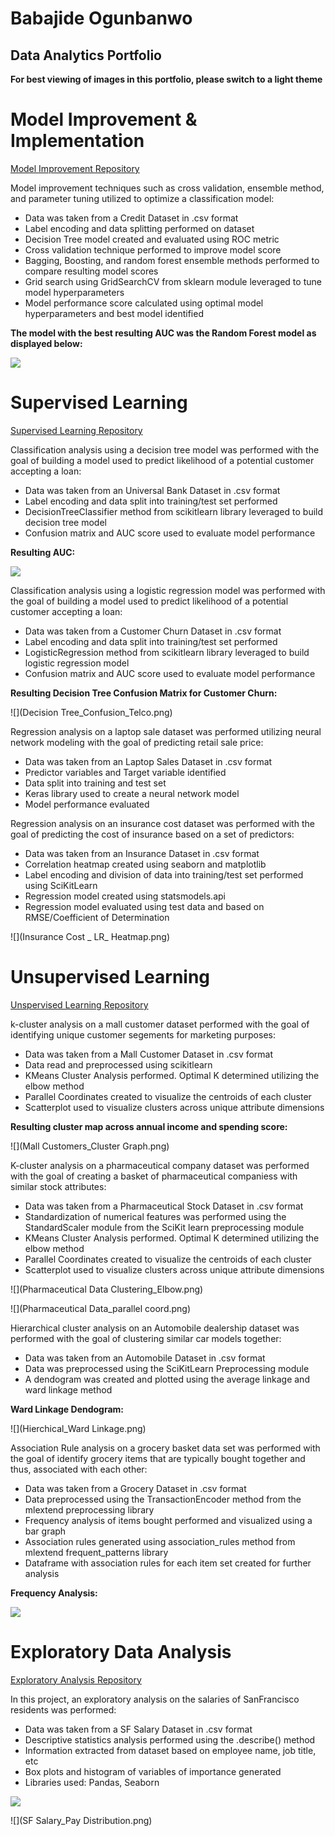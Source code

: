 # Babajide Ogunbanwo
## Data Analytics Portfolio

**For best viewing of images in this portfolio, please switch to a light theme**
# Model Improvement & Implementation 

[Model Improvement Repository](https://github.com/bio-ops/Model-Improvement) 

Model improvement techniques such as cross validation, ensemble method, and parameter tuning utilized to optimize a classification model:

* Data was taken from a Credit Dataset in .csv format
* Label encoding and data splitting performed on dataset
* Decision Tree model created and evaluated using ROC metric
* Cross validation technique performed to improve model score
* Bagging, Boosting, and random forest ensemble methods performed to compare resulting model scores
* Grid search using GridSearchCV from sklearn module leveraged to tune model hyperparameters
* Model performance score calculated using optimal model hyperparameters and best model identified

**The model with the best resulting AUC was the Random Forest model as displayed below:** 

![](RandomForest_ROC.png)


# Supervised Learning

[Supervised Learning Repository](https://github.com/bio-ops/Supervised-Learning)

Classification analysis using a decision tree model was performed with the goal of building a model used to predict likelihood of a potential customer accepting a loan:

* Data was taken from an Universal Bank Dataset in .csv format
* Label encoding and data split into training/test set performed
* DecisionTreeClassifier method from scikitlearn library leveraged to build decision tree model
* Confusion matrix and AUC score used to evaluate model performance

**Resulting AUC:** 


![](UniversalBankModel_AUC.png)

Classification analysis using a logistic regression model was performed with the goal of building a model used to predict likelihood of a potential customer accepting a loan:

* Data was taken from a Customer Churn Dataset in .csv format
* Label encoding and data split into training/test set performed
* LogisticRegression method from scikitlearn library leveraged to build logistic regression model
* Confusion matrix and AUC score used to evaluate model performance


**Resulting Decision Tree Confusion Matrix for Customer Churn:** 


![](Decision Tree_Confusion_Telco.png)

Regression analysis on a laptop sale dataset was performed utilizing neural network modeling with the goal of predicting retail sale price: 

* Data was taken from an Laptop Sales Dataset in .csv format
* Predictor variables and Target variable identified
* Data split into training and test set
* Keras library used to create a neural network model 
* Model performance evaluated


Regression analysis on an insurance cost dataset was performed with the goal of predicting the cost of insurance based on a set of predictors: 

* Data was taken from an Insurance Dataset in .csv format
* Correlation heatmap created using seaborn and matplotlib
* Label encoding and division of data into training/test set performed using SciKitLearn
* Regression model created using statsmodels.api
* Regression model evaluated using test data and based on RMSE/Coefficient of Determination

![](Insurance Cost _ LR_ Heatmap.png)

# Unsupervised Learning

[Unspervised Learning Repository](https://github.com/bio-ops/Unsupervised-Learning)

k-cluster analysis on a mall customer dataset performed with the goal of identifying unique customer segements for marketing purposes: 

* Data was taken from a Mall Customer Dataset in .csv format
* Data read and preprocessed using scikitlearn
* KMeans Cluster Analysis performed. Optimal K determined utilizing the elbow method
* Parallel Coordinates created to visualize the centroids of each cluster
* Scatterplot used to visualize clusters across unique attribute dimensions

**Resulting cluster map across annual income and spending score:**

![](Mall Customers_Cluster Graph.png)

K-cluster analysis on a pharmaceutical company dataset was performed with the goal of creating a basket of pharmaceutical companiess with similar stock attributes:

* Data was taken from a Pharmaceutical Stock Dataset in .csv format
* Standardization of numerical features was performed using the StandardScaler module from the SciKit learn preprocessing module
* KMeans Cluster Analysis performed. Optimal K determined utilizing the elbow method
* Parallel Coordinates created to visualize the centroids of each cluster
* Scatterplot used to visualize clusters across unique attribute dimensions

![](Pharmaceutical Data Clustering_Elbow.png)

![](Pharmaceutical Data_parallel coord.png) 

Hierarchical cluster analysis on an Automobile dealership dataset was performed with the goal of clustering similar car models together: 

* Data was taken from an Automobile Dataset in .csv format
* Data was preprocessed using the SciKitLearn Preprocessing module
* A dendogram was created and plotted using the average linkage and ward linkage method

**Ward Linkage Dendogram:** 

![](Hierchical_Ward Linkage.png) 

Association Rule analysis on a grocery basket data set  was performed with the goal of identify grocery items that are typically bought together and thus, associated with each other:

* Data was taken from a Grocery Dataset in .csv format
* Data preprocessed using the TransactionEncoder method from the mlextend preprocessing library
* Frequency analysis of items bought performed and visualized using a bar graph
* Association rules generated using association_rules method from mlextend frequent_patterns library
* Dataframe with association rules for each item set created for further analysis

**Frequency Analysis:** 

![](ItemFreq_Groceries_AR.png)

# Exploratory Data Analysis

[Exploratory Analysis Repository](https://github.com/bio-ops/Exploratory-Data-Analysis)

In this project, an exploratory analysis on the salaries of SanFrancisco residents was performed:

* Data was taken from a SF Salary Dataset in .csv format
* Descriptive statistics analysis performed using the .describe() method
* Information extracted from dataset based on employee name, job title, etc
* Box plots and histogram of variables of importance generated
* Libraries used: Pandas, Seaborn

![](Boston_BoxPlot.png)

![](SF Salary_Pay Distribution.png)
